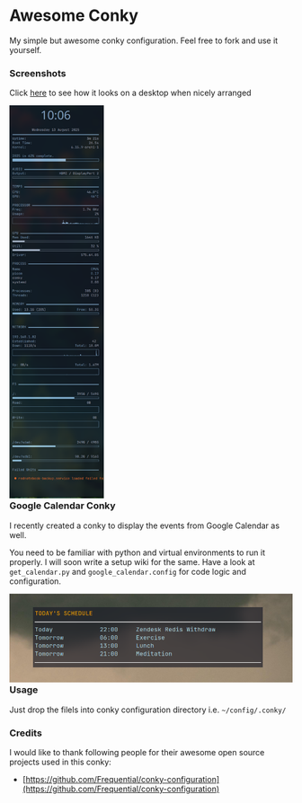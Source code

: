 # Awesome Conky
My simple but awesome conky configuration. Feel free to fork and use it yourself.

### Screenshots
Click [here](https://raw.githubusercontent.com/madhur/awesome-conky/master/screenshots/conky3.png) to see how it looks on a desktop when nicely arranged

<div style="float:left;width:100%">
<img alt=conky-core height=700px src=https://raw.githubusercontent.com/madhur/awesome-conky/master/screenshots/conky3.png />
</div>
<div style="float:clear"></div>
<p/><p/><p/>

### Google Calendar Conky

I recently created a conky to display the events from Google Calendar as well.

You need to be familiar with python and virtual environments to run it properly. I will soon write a setup wiki for the same. Have a look at `get_calendar.py` and `google_calendar.config` for code logic and configuration.

<div style="float:left;width:100%">
<img alt=conky-core  src=https://raw.githubusercontent.com/madhur/awesome-conky/master/screenshots/google_calendar.png />
</div>
<div style="float:clear"></div>
<p/><p/><p/>

### Usage
Just drop the filels into conky configuration directory i.e. `~/config/.conky/`


### Credits
I would like to thank following people for their awesome open source projects used in this conky:

* [https://github.com/Frequential/conky-configuration](https://github.com/Frequential/conky-configuration)

